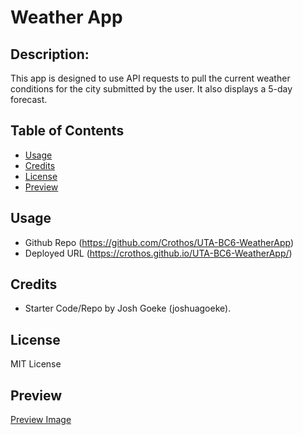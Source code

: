 # Weather App

## Description:
This app is designed to use API requests to pull the current weather conditions for the city submitted by the user. It also displays a 5-day forecast.



## Table of Contents

- [Usage](#usage)
- [Credits](#credits)
- [License](#license)
- [Preview](#preview)

## Usage
- Github Repo (https://github.com/Crothos/UTA-BC6-WeatherApp)
- Deployed URL (https://crothos.github.io/UTA-BC6-WeatherApp/)

## Credits
- Starter Code/Repo by Josh Goeke (joshuagoeke).
## License

MIT License



## Preview ##
[Preview Image](Weather.jpg)
